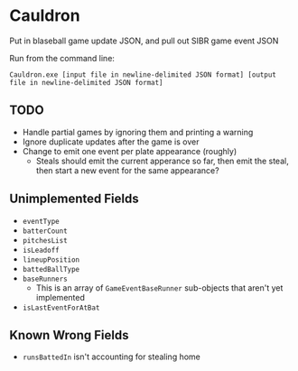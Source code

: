 # Cauldron
Put in blaseball game update JSON, and pull out SIBR game event JSON

Run from the command line:

	Cauldron.exe [input file in newline-delimited JSON format] [output file in newline-delimited JSON format]

## TODO

* Handle partial games by ignoring them and printing a warning
* Ignore duplicate updates after the game is over
* Change to emit one event per plate appearance (roughly)
	* Steals should emit the current apperance so far, then emit the steal, then start a new event for the same appearance?

## Unimplemented Fields

* `eventType`
* `batterCount`
* `pitchesList`
* `isLeadoff`
* `lineupPosition`
* `battedBallType`
* `baseRunners`
	* This is an array of `GameEventBaseRunner` sub-objects that aren't yet implemented
* `isLastEventForAtBat`

## Known Wrong Fields

* `runsBattedIn` isn't accounting for stealing home
